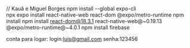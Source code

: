 // Kauã e Miguel Borges
npm install --global expo-cli  
npx expo install react-native-web react-dom @expo/metro-runtime
npm install
npm install react-dom@18.3.1 react-native-web@~0.19.13 @expo/metro-runtime@~4.0.1
npm install firebase

conta para logar:
login:luis@gmail.com
senha:123456